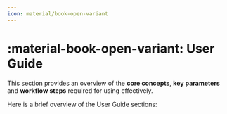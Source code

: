 ```yaml
---
icon: material/book-open-variant
---
```


# :material-book-open-variant: User Guide

This section provides an overview of the **core concepts**, **key parameters**
and **workflow steps** required for using  effectively.

Here is a brief overview of the User Guide sections:
